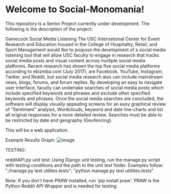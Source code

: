 # Welcome to Social-Monomania!
This repository is a Senior Project currently under development. The following is the description of the project:

Gamecock Social Media Listening
The USC International Center for Event Research and Education housed in the College of Hospitality, Retail, and Sport Management would like to propose the development of a social media listening tool that will allow USC faculty to engage in research that tracks social media posts and visual content across multiple social media platforms.  Recent research has shown the top five social media platforms according to ebizmba.com (July 2017), are Facebook, YouTube, Instagram, Twitter, and Reddit, but social media research also can include mainstream news, blogs, forums, and forum replies.  By developing an easy to navigate user interface, faculty can undertake searches of social media posts which include specified keywords and phrases and exclude other specified keywords and phrases.   Once the social media searches are concluded, the software will display visually appealing screens for an easy graphical review of "Sentiment" analysis, Wordclouds, keyword and date line-charts and list all original responses for a more detailed review. Searches must be able to be restricted by date and geography (Geofencing).

This will be a web application.

Example Results Graph:
![image](https://user-images.githubusercontent.com/31394858/33293040-5d804612-d399-11e7-8a5e-8e43b2f0e376.png)

TESTING:

redditAPI.py unit test: Using Django unit testing, run the manage.py script with testing conditions and the path to the unit test folder. Examples follow: "./manage.py test utilites.tests"; "python manage.py test utilities.tests"

Note: If you don't have PRAW installed, run 'pip install praw'.  PRAW is the Python Reddit API Wrapper and is needed for testing.
